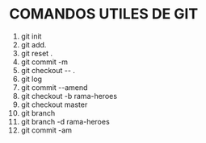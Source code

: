 # COMANDOS UTILES DE GIT

1. git init
2. git add.
3. git reset .
3. git commit -m
5. git checkout -- . 
6. git log
7. git commit --amend
8. git checkout -b rama-heroes
9. git checkout master
10. git branch
11. git branch -d rama-heroes
12. git commit -am